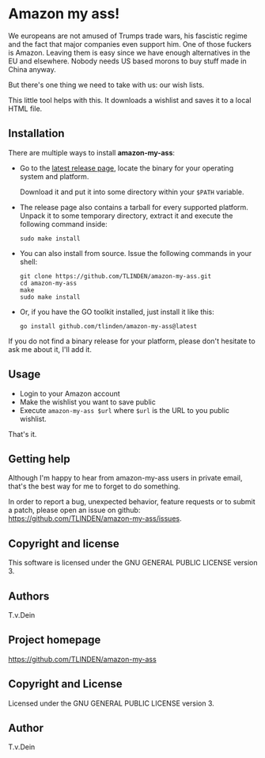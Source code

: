 # Amazon my ass!

We europeans are not amused of Trumps trade wars, his fascistic regime
and the fact that major companies even support him. One of those
fuckers is Amazon. Leaving them is easy since we have enough
alternatives in the EU and elsewhere. Nobody needs US based morons to
buy stuff made in China anyway.

But there's one thing we need to take with us: our wish lists.

This little tool helps with this. It downloads a wishlist and saves it
to a local HTML file.

## Installation

There are multiple ways to install **amazon-my-ass**:

- Go to the [latest release page](https://github.com/tlinden/amazon-my-ass/releases/latest),
  locate the binary for your operating system and platform.
  
  Download it and put it into some directory within your `$PATH` variable.
  
- The release page also contains a tarball for every supported platform. Unpack it
  to some temporary directory, extract it and execute the following command inside:
  ```shell
  sudo make install
  ```
  
- You can also install from source. Issue the following commands in your shell:
  ```shell
  git clone https://github.com/TLINDEN/amazon-my-ass.git
  cd amazon-my-ass
  make
  sudo make install
  ```

- Or, if you have the GO toolkit installed, just install it like this:
  ```shell
  go install github.com/tlinden/amazon-my-ass@latest
  ```

If you  do not find a  binary release for your  platform, please don't
hesitate to ask me about it, I'll add it.

## Usage

* Login to your Amazon account
* Make the wishlist you want to save public
* Execute `amazon-my-ass $url` where `$url` is the URL to you public
  wishlist.
  
That's it.

## Getting help

Although I'm happy to hear from amazon-my-ass users in private email, that's the
best way for me to forget to do something.

In order to report a bug,  unexpected behavior, feature requests or to
submit    a    patch,    please    open   an    issue    on    github:
https://github.com/TLINDEN/amazon-my-ass/issues.

## Copyright and license

This software is licensed under the GNU GENERAL PUBLIC LICENSE version 3.

## Authors

T.v.Dein <tom AT vondein DOT org>

## Project homepage

https://github.com/TLINDEN/amazon-my-ass

## Copyright and License

Licensed under the GNU GENERAL PUBLIC LICENSE version 3.

## Author

T.v.Dein <tom AT vondein DOT org>

